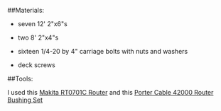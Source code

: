 ##Materials:

- seven 12' 2"x6"s

- two 8' 2"x4"s

- sixteen 1/4-20 by 4" carriage bolts with nuts and washers

- deck screws


##Tools:

I used this [Makita RT0701C Router](https://www.amazon.com/Makita-RT0701C-1-1-Compact-Router/dp/B07DBY885M)
and this [Porter Cable 42000 Router Bushing Set](https://www.amazon.com/PORTER-CABLE-42000-9-Piece-Template-Guide/dp/B0000222V1)
